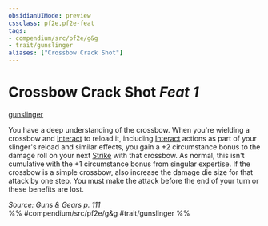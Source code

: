 ```yaml
---
obsidianUIMode: preview
cssclass: pf2e,pf2e-feat
tags:
- compendium/src/pf2e/g&g
- trait/gunslinger
aliases: ["Crossbow Crack Shot"]
---
```

# Crossbow Crack Shot  *Feat 1*  
[gunslinger](Reference/Rules/Traits/gunslinger-g-g.md "Gunslinger Class Trait")  


You have a deep understanding of the crossbow. When you're wielding a crossbow and [Interact](interact.md) to reload it, including [Interact](interact.md) actions as part of your slinger's reload and similar effects, you gain a +2 circumstance bonus to the damage roll on your next [Strike](strike.md) with that crossbow. As normal, this isn't cumulative with the +1 circumstance bonus from singular expertise. If the crossbow is a simple crossbow, also increase the damage die size for that attack by one step. You must make the attack before the end of your turn or these benefits are lost.

*Source: Guns & Gears p. 111*  
%% #compendium/src/pf2e/g&g #trait/gunslinger %%